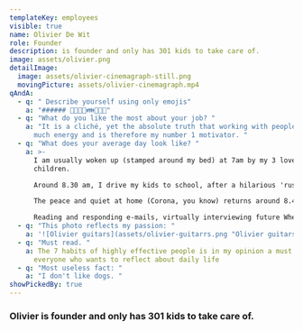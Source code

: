 ```yaml
---
templateKey: employees
visible: true
name: Olivier De Wit
role: Founder
description: is founder and only has 301 kids to take care of.
image: assets/olivier.png
detailImage:
  image: assets/olivier-cinemagraph-still.png
  movingPicture: assets/olivier-cinemagraph.mp4
qAndA:
  - q: " Describe yourself using only emojis"
    a: "###### 🧑‍🏫🧑‍💻👪🎸🧑‍🍳"
  - q: "What do you like the most about your job? "
    a: "It is a cliché, yet the absolute truth that working with people gives so
      much energy and is therefore my number 1 motivator. "
  - q: "What does your average day look like? "
    a: >-
      I am usually woken up (stamped around my bed) at 7am by my 3 lovely
      children.

      Around 8.30 am, I drive my kids to school, after a hilarious 'rush to school' ritual.

      The peace and quiet at home (Corona, you know) returns around 8.45am, where I start my working day.

      Reading and responding e-mails, virtually interviewing future Wheelies, making presentations, doing 1-1’s, attend project meetings, writing marketing content and sales offers are my most recurring tasks during work. Usually, I try to pick up the kids around 5u30pm, where the 'rush to bed' ritual begins. The comforting sound of sleeping children provides time for leisure, which often translates into playing the silent piano, or guitar.
  - q: "This photo reflects my passion: "
    a: '![Olivier guitars](assets/olivier-guitarrs.png "Olivier guitars")'
  - q: "Must read. "
    a: The 7 habits of highly effective people is in my opinion a must read for
      everyone who wants to reflect about daily life
  - q: "Most useless fact: "
    a: "I don't like dogs. "
showPickedBy: true
---
```

### Olivier is founder and only has 301 kids to take care of.